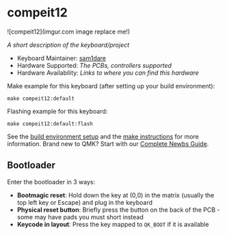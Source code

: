 # compeit12

![compeit12](imgur.com image replace me!)

*A short description of the keyboard/project*

* Keyboard Maintainer: [sam1dare](https://github.com/sam1dare-kbd)
* Hardware Supported: *The PCBs, controllers supported*
* Hardware Availability: *Links to where you can find this hardware*

Make example for this keyboard (after setting up your build environment):

    make compeit12:default

Flashing example for this keyboard:

    make compeit12:default:flash

See the [build environment setup](https://docs.qmk.fm/#/getting_started_build_tools) and the [make instructions](https://docs.qmk.fm/#/getting_started_make_guide) for more information. Brand new to QMK? Start with our [Complete Newbs Guide](https://docs.qmk.fm/#/newbs).

## Bootloader

Enter the bootloader in 3 ways:

* **Bootmagic reset**: Hold down the key at (0,0) in the matrix (usually the top left key or Escape) and plug in the keyboard
* **Physical reset button**: Briefly press the button on the back of the PCB - some may have pads you must short instead
* **Keycode in layout**: Press the key mapped to `QK_BOOT` if it is available
